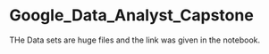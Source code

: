 # Google_Data_Analyst_Capstone

THe Data sets are huge files and the link was given in the notebook.
